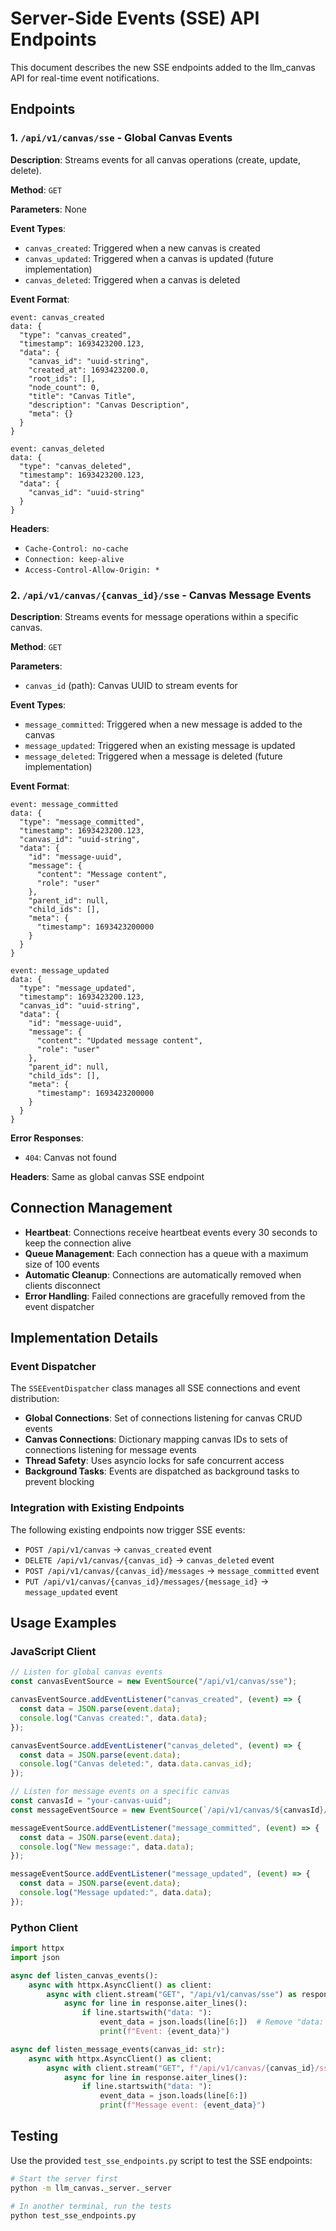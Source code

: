 # Server-Side Events (SSE) API Endpoints

This document describes the new SSE endpoints added to the llm_canvas API for real-time event notifications.

## Endpoints

### 1. `/api/v1/canvas/sse` - Global Canvas Events

**Description**: Streams events for all canvas operations (create, update, delete).

**Method**: `GET`

**Parameters**: None

**Event Types**:

- `canvas_created`: Triggered when a new canvas is created
- `canvas_updated`: Triggered when a canvas is updated (future implementation)
- `canvas_deleted`: Triggered when a canvas is deleted

**Event Format**:

```
event: canvas_created
data: {
  "type": "canvas_created",
  "timestamp": 1693423200.123,
  "data": {
    "canvas_id": "uuid-string",
    "created_at": 1693423200.0,
    "root_ids": [],
    "node_count": 0,
    "title": "Canvas Title",
    "description": "Canvas Description",
    "meta": {}
  }
}

event: canvas_deleted
data: {
  "type": "canvas_deleted",
  "timestamp": 1693423200.123,
  "data": {
    "canvas_id": "uuid-string"
  }
}
```

**Headers**:

- `Cache-Control: no-cache`
- `Connection: keep-alive`
- `Access-Control-Allow-Origin: *`

### 2. `/api/v1/canvas/{canvas_id}/sse` - Canvas Message Events

**Description**: Streams events for message operations within a specific canvas.

**Method**: `GET`

**Parameters**:

- `canvas_id` (path): Canvas UUID to stream events for

**Event Types**:

- `message_committed`: Triggered when a new message is added to the canvas
- `message_updated`: Triggered when an existing message is updated
- `message_deleted`: Triggered when a message is deleted (future implementation)

**Event Format**:

```
event: message_committed
data: {
  "type": "message_committed",
  "timestamp": 1693423200.123,
  "canvas_id": "uuid-string",
  "data": {
    "id": "message-uuid",
    "message": {
      "content": "Message content",
      "role": "user"
    },
    "parent_id": null,
    "child_ids": [],
    "meta": {
      "timestamp": 1693423200000
    }
  }
}

event: message_updated
data: {
  "type": "message_updated",
  "timestamp": 1693423200.123,
  "canvas_id": "uuid-string",
  "data": {
    "id": "message-uuid",
    "message": {
      "content": "Updated message content",
      "role": "user"
    },
    "parent_id": null,
    "child_ids": [],
    "meta": {
      "timestamp": 1693423200000
    }
  }
}
```

**Error Responses**:

- `404`: Canvas not found

**Headers**: Same as global canvas SSE endpoint

## Connection Management

- **Heartbeat**: Connections receive heartbeat events every 30 seconds to keep the connection alive
- **Queue Management**: Each connection has a queue with a maximum size of 100 events
- **Automatic Cleanup**: Connections are automatically removed when clients disconnect
- **Error Handling**: Failed connections are gracefully removed from the event dispatcher

## Implementation Details

### Event Dispatcher

The `SSEEventDispatcher` class manages all SSE connections and event distribution:

- **Global Connections**: Set of connections listening for canvas CRUD events
- **Canvas Connections**: Dictionary mapping canvas IDs to sets of connections listening for message events
- **Thread Safety**: Uses asyncio locks for safe concurrent access
- **Background Tasks**: Events are dispatched as background tasks to prevent blocking

### Integration with Existing Endpoints

The following existing endpoints now trigger SSE events:

- `POST /api/v1/canvas` → `canvas_created` event
- `DELETE /api/v1/canvas/{canvas_id}` → `canvas_deleted` event
- `POST /api/v1/canvas/{canvas_id}/messages` → `message_committed` event
- `PUT /api/v1/canvas/{canvas_id}/messages/{message_id}` → `message_updated` event

## Usage Examples

### JavaScript Client

```javascript
// Listen for global canvas events
const canvasEventSource = new EventSource("/api/v1/canvas/sse");

canvasEventSource.addEventListener("canvas_created", (event) => {
  const data = JSON.parse(event.data);
  console.log("Canvas created:", data.data);
});

canvasEventSource.addEventListener("canvas_deleted", (event) => {
  const data = JSON.parse(event.data);
  console.log("Canvas deleted:", data.data.canvas_id);
});

// Listen for message events on a specific canvas
const canvasId = "your-canvas-uuid";
const messageEventSource = new EventSource(`/api/v1/canvas/${canvasId}/sse`);

messageEventSource.addEventListener("message_committed", (event) => {
  const data = JSON.parse(event.data);
  console.log("New message:", data.data);
});

messageEventSource.addEventListener("message_updated", (event) => {
  const data = JSON.parse(event.data);
  console.log("Message updated:", data.data);
});
```

### Python Client

```python
import httpx
import json

async def listen_canvas_events():
    async with httpx.AsyncClient() as client:
        async with client.stream("GET", "/api/v1/canvas/sse") as response:
            async for line in response.aiter_lines():
                if line.startswith("data: "):
                    event_data = json.loads(line[6:])  # Remove "data: " prefix
                    print(f"Event: {event_data}")

async def listen_message_events(canvas_id: str):
    async with httpx.AsyncClient() as client:
        async with client.stream("GET", f"/api/v1/canvas/{canvas_id}/sse") as response:
            async for line in response.aiter_lines():
                if line.startswith("data: "):
                    event_data = json.loads(line[6:])
                    print(f"Message event: {event_data}")
```

## Testing

Use the provided `test_sse_endpoints.py` script to test the SSE endpoints:

```bash
# Start the server first
python -m llm_canvas._server._server

# In another terminal, run the tests
python test_sse_endpoints.py
```
